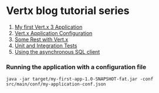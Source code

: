 
# Vertx blog tutorial series

 1. [My first Vert.x 3 Application](https://vertx.io/blog/my-first-vert-x-3-application/)
 2. [Vert.x Application Configuration](https://vertx.io/blog/vert-x-application-configuration/)
 3. [Some Rest with Vert.x](https://vertx.io/blog/some-rest-with-vert-x/)
 4. [Unit and Integration Tests](https://vertx.io/blog/unit-and-integration-tests/)
 5. [Using the asynchronous SQL client](https://vertx.io/blog/using-the-asynchronous-sql-client/)




### Running the application with a configuration file

```
java -jar target/my-first-app-1.0-SNAPSHOT-fat.jar -conf src/main/conf/my-application-conf.json
```

